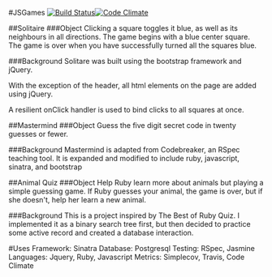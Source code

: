 #JSGames [![Build Status](https://travis-ci.org/keighty/JSGames.png?branch=master)](https://travis-ci.org/keighty/JSGames)[![Code Climate](https://codeclimate.com/github/keighty/JSGames.png)](https://codeclimate.com/github/keighty/JSGames)

##Solitaire
###Object
Clicking a square toggles it blue, as well as its neighbours
 in all directions. The game begins with a blue center square.
  The game is over when you have successfully turned all the
   squares blue.

###Background
Solitare was built using the bootstrap framework and jQuery.

With the exception of the header, all html elements on the
 page are added using jQuery.

A resilient onClick handler is used to bind clicks to all squares at once.

##Mastermind
###Object
Guess the five digit secret code in twenty guesses or fewer.

###Background
Mastermind is adapted from Codebreaker, an RSpec teaching tool. It is expanded and modified to include ruby, javascript, sinatra, and bootstrap

##Animal Quiz
###Object
Help Ruby learn more about animals but playing a simple guessing game. If Ruby guesses your animal, the game is over, but if she doesn't, help her learn a new animal.

###Background
This is a project inspired by The Best of Ruby Quiz. I implemented it as a binary search tree first, but then decided to practice some active record and created a database interaction.

#Uses
Framework: Sinatra
Database: Postgresql
Testing: RSpec, Jasmine
Languages: Jquery, Ruby, Javascript
Metrics: Simplecov, Travis, Code Climate